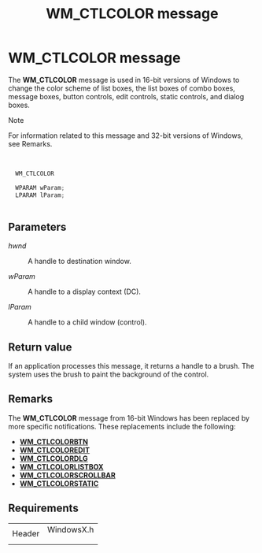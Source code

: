 ﻿---
Description: 'The WM\_CTLCOLOR message is used in 16-bit versions of Windows to change the color scheme of list boxes, the list boxes of combo boxes, message boxes, button controls, edit controls, static controls, and dialog boxes.Note  For information related to this message and 32-bit versions of Windows, see Remarks. '
ms.assetid: 'e654cf48-550f-4210-9952-20470b9a397a'
title: 'WM\_CTLCOLOR message'
---

# WM\_CTLCOLOR message

The **WM\_CTLCOLOR** message is used in 16-bit versions of Windows to change the color scheme of list boxes, the list boxes of combo boxes, message boxes, button controls, edit controls, static controls, and dialog boxes.

> [!Note]  
> For information related to this message and 32-bit versions of Windows, see Remarks.

 


```C++
  WM_CTLCOLOR

  WPARAM wParam;
  LPARAM lParam;
    
```



## Parameters

<dl> <dt>

*hwnd* 
</dt> <dd>

A handle to destination window.

</dd> <dt>

*wParam* 
</dt> <dd>

A handle to a display context (DC).

</dd> <dt>

*lParam* 
</dt> <dd>

A handle to a child window (control).

</dd> </dl>

## Return value

If an application processes this message, it returns a handle to a brush. The system uses the brush to paint the background of the control.

## Remarks

The **WM\_CTLCOLOR** message from 16-bit Windows has been replaced by more specific notifications. These replacements include the following:

-   [**WM\_CTLCOLORBTN**](_win32_wm_ctlcolorbtn_cpp)
-   [**WM\_CTLCOLOREDIT**](_win32_wm_ctlcoloredit_cpp)
-   [**WM\_CTLCOLORDLG**](_win32_wm_ctlcolordlg_cpp)
-   [**WM\_CTLCOLORLISTBOX**](_win32_wm_ctlcolorlistbox_cpp)
-   [**WM\_CTLCOLORSCROLLBAR**](_win32_wm_ctlcolorscrollbar_cpp)
-   [**WM\_CTLCOLORSTATIC**](_win32_wm_ctlcolorstatic_cpp)

## Requirements



|                   |                                                                                       |
|-------------------|---------------------------------------------------------------------------------------|
| Header<br/> | <dl> <dt>WindowsX.h</dt> </dl> |



 

 





